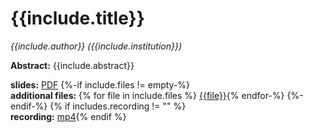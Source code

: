 ---
---
# {{include.title}}

*{{include.author}} ({{include.institution}})*

**Abstract:** {{include.abstract}}

**slides:** [PDF]({{include.slides}})
{%-if include.files != empty-%}<br>**additional files:**
{% for file in include.files %} [{{file}}]({{file}}){% endfor-%}
{%-endif-%}
{% if includes.recording != "" %}<br>**recording:** [mp4]({{include.recording}}){% endif %}
